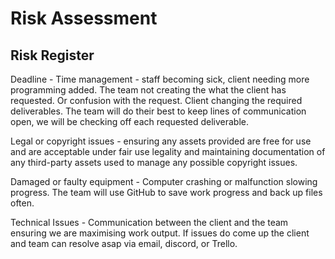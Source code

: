 # Risk Assessment 

## Risk Register

Deadline - Time management - staff becoming sick, client needing more programming added. The team not creating the what the client has requested. Or confusion with the request. Client changing the required deliverables. The team will do their best to keep lines of communication open, we will be checking off each requested deliverable. 

Legal or copyright issues - ensuring any assets provided are free for use and are acceptable under fair use legality and maintaining documentation of any third-party assets used to manage any possible copyright issues.

Damaged or faulty equipment - Computer crashing or malfunction slowing progress. The team will use GitHub to save work progress and back up files often.

Technical Issues - Communication between the client and the team ensuring we are maximising work output. If issues do come up the client and team can resolve asap via email, discord, or Trello. 

